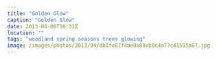 ```yaml
---
title: "Golden Glow"
caption: "Golden Glow"
date: 2013-04-06T16:31Z
location: ""
tags: "woodland spring seasons trees glowing"
image: /images/photos/2013/04/db1fe87f4ae0a88eb0c4a77c41555a87.jpg
---
```

